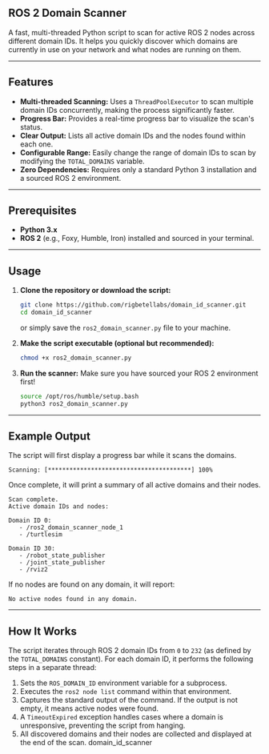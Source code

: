 ## ROS 2 Domain Scanner

A fast, multi-threaded Python script to scan for active ROS 2 nodes across different domain IDs. It helps you quickly discover which domains are currently in use on your network and what nodes are running on them.

---

## Features

- **Multi-threaded Scanning:** Uses a `ThreadPoolExecutor` to scan multiple domain IDs concurrently, making the process significantly faster.
- **Progress Bar:** Provides a real-time progress bar to visualize the scan's status.
- **Clear Output:** Lists all active domain IDs and the nodes found within each one.
- **Configurable Range:** Easily change the range of domain IDs to scan by modifying the `TOTAL_DOMAINS` variable.
- **Zero Dependencies:** Requires only a standard Python 3 installation and a sourced ROS 2 environment.

---

## Prerequisites

- **Python 3.x**
- **ROS 2** (e.g., Foxy, Humble, Iron) installed and sourced in your terminal.

---

## Usage

1.  **Clone the repository or download the script:**

    ```bash
    git clone https://github.com/rigbetellabs/domain_id_scanner.git
    cd domain_id_scanner
    ```

    or simply save the `ros2_domain_scanner.py` file to your machine.

2.  **Make the script executable (optional but recommended):**

    ```bash
    chmod +x ros2_domain_scanner.py
    ```

3.  **Run the scanner:**
    Make sure you have sourced your ROS 2 environment first\!

    ```bash
    source /opt/ros/humble/setup.bash
    python3 ros2_domain_scanner.py
    ```

---

## Example Output

The script will first display a progress bar while it scans the domains.

```
Scanning: [****************************************] 100%
```

Once complete, it will print a summary of all active domains and their nodes.

```
Scan complete.
Active domain IDs and nodes:

Domain ID 0:
   - /ros2_domain_scanner_node_1
   - /turtlesim

Domain ID 30:
   - /robot_state_publisher
   - /joint_state_publisher
   - /rviz2
```

If no nodes are found on any domain, it will report:

```
No active nodes found in any domain.
```

---

## How It Works

The script iterates through ROS 2 domain IDs from `0` to `232` (as defined by the `TOTAL_DOMAINS` constant). For each domain ID, it performs the following steps in a separate thread:

1.  Sets the `ROS_DOMAIN_ID` environment variable for a subprocess.
2.  Executes the `ros2 node list` command within that environment.
3.  Captures the standard output of the command. If the output is not empty, it means active nodes were found.
4.  A `TimeoutExpired` exception handles cases where a domain is unresponsive, preventing the script from hanging.
5.  All discovered domains and their nodes are collected and displayed at the end of the scan. domain_id_scanner
